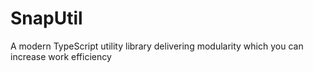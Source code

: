# SnapUtil
A modern TypeScript utility library delivering modularity which you can increase work efficiency
